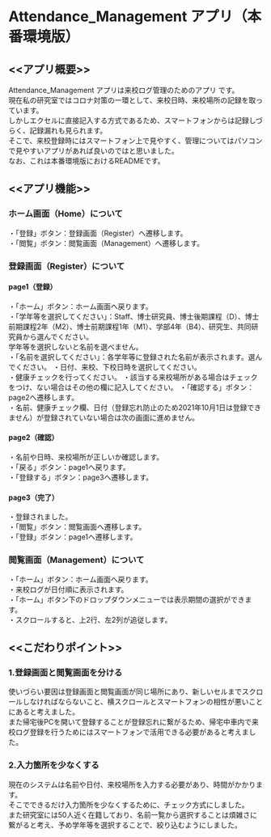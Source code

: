 # Attendance_Management アプリ（本番環境版）

## <<アプリ概要>>  
Attendance_Management アプリは来校ログ管理のためのアプリ です。  
現在私の研究室ではコロナ対策の一環として、来校日時、来校場所の記録を取っています。  
しかしエクセルに直接記入する方式であるため、スマートフォンからは記録しづらく、記録漏れも見られます。  
そこで、来校登録時にはスマートフォン上で見やすく、管理についてはパソコンで見やすいアプリがあれば良いのではと思いました。  
なお、これは本番環境版におけるREADMEです。

## <<アプリ機能>>  

### ホーム画面（Home）について   
・「登録」ボタン：登録画面（Register）へ遷移します。  
・「閲覧」ボタン：閲覧画面（Management）へ遷移します。

### 登録画面（Register）について  
#### page1（登録）  
・「ホーム」ボタン：ホーム画面へ戻ります。  
・「学年等を選択してください」：Staff、博士研究員、博士後期課程（D）、博士前期課程2年（M2）、博士前期課程1年（M1）、学部4年（B4）、研究生、共同研究員から選んでください。    
  学年等を選択しないと名前を選べません。　  
・「名前を選択してください」：各学年等に登録された名前が表示されます。選んでください。
・日付、来校、下校日時を選択してください。  
・健康チェックを行ってください。
・該当する来校場所がある場合はチェックをつけ、ない場合はその他の欄に記入してください。
・「確認する」ボタン：page2へ遷移します。    
・名前、健康チェック欄、日付（登録忘れ防止のため2021年10月1日は登録できません）が登録されていない場合は次の画面に進めません。  
#### page2（確認）  
・名前や日時、来校場所が正しいか確認します。  
・「戻る」ボタン：page1へ戻ります。  
・「登録する」ボタン：page3へ遷移します。  
#### page3（完了）  
・登録されました。  
・「閲覧」ボタン：閲覧画面へ遷移します。  
・「登録」ボタン：page1へ遷移します。  

### 閲覧画面（Management）について  
・「ホーム」ボタン：ホーム画面へ戻ります。  
・来校ログが日付順に表示されます。  
・「ホーム」ボタン下のドロップダウンメニューでは表示期間の選択ができます。  
・スクロールすると、上2行、左2列が追従します。  


## <<こだわりポイント>>   
### 1.登録画面と閲覧画面を分ける  
使いづらい要因は登録画面と閲覧画面が同じ場所にあり、新しいセルまでスクロールしなければならないこと、横スクロールとスマートフォンの相性が悪いことにあると考えました。  
また帰宅後PCを開いて登録することが登録忘れに繋がるため、帰宅中車内で来校ログ登録を行うためにはスマートフォンで活用できる必要があると考えました。
### 2.入力箇所を少なくする  
現在のシステムは名前や日付、来校場所を入力する必要があり、時間がかかります。  
そこでできるだけ入力箇所を少なくするために、チェック方式にしました。  
また研究室には50人近く在籍しており、名前一覧から選択することは煩雑さに繋がると考え、予め学年等を選択することで、絞り込むようにしました。  
